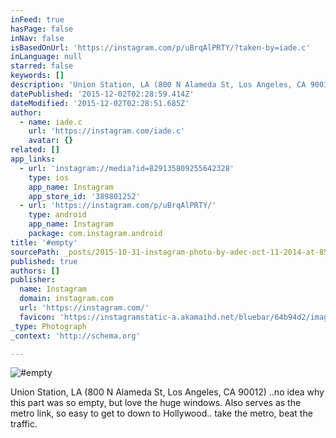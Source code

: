 ```yaml
---
inFeed: true
hasPage: false
inNav: false
isBasedOnUrl: 'https://instagram.com/p/uBrqAlPRTY/?taken-by=iade.c'
inLanguage: null
starred: false
keywords: []
description: 'Union Station, LA (800 N Alameda St, Los Angeles, CA 90012) ..no idea why this part was so empty, but love the huge windows. Also serves as the metro link, so easy to get to down to Hollywood.. take the metro, beat the traffic.'
datePublished: '2015-12-02T02:28:59.414Z'
dateModified: '2015-12-02T02:28:51.685Z'
author:
  - name: iade.c
    url: 'https://instagram.com/iade.c'
    avatar: {}
related: []
app_links:
  - url: 'instagram://media?id=829135809255642328'
    type: ios
    app_name: Instagram
    app_store_id: '389801252'
  - url: 'https://instagram.com/p/uBrqAlPRTY/'
    type: android
    app_name: Instagram
    package: com.instagram.android
title: '#empty'
sourcePath: _posts/2015-10-31-instagram-photo-by-adec-oct-11-2014-at-851pm-utc.md
published: true
authors: []
publisher:
  name: Instagram
  domain: instagram.com
  url: 'https://instagram.com/'
  favicon: 'https://instagramstatic-a.akamaihd.net/bluebar/64b94d2/images/ico/favicon.ico'
_type: Photograph
_context: 'http://schema.org'

---
```

![#empty](https://scontent.cdninstagram.com/hphotos-xfp1/t51.2885-15/e15/10724091_767252556656113_99371013_n.jpg)

Union Station, LA (800 N Alameda St, Los Angeles, CA 90012) ..no idea why this part was so empty, but love the huge windows. Also serves as the metro link, so easy to get to down to Hollywood.. take the metro, beat the traffic.